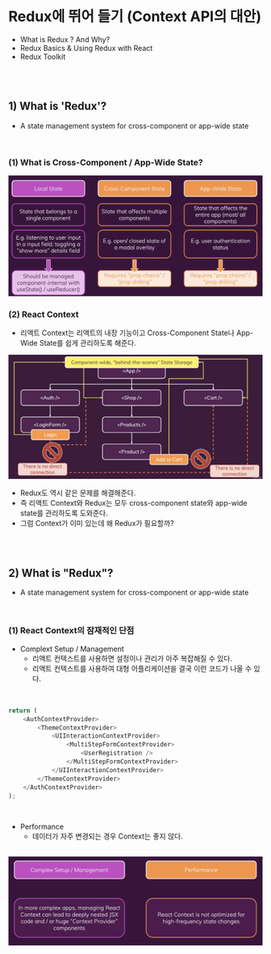 # Redux에 뛰어 들기 (Context API의 대안)

-   What is Redux ? And Why?
-   Redux Basics & Using Redux with React
-   Redux Toolkit

<br><br>

## 1) What is 'Redux'?

-   A state management system for cross-component or app-wide state

<br>

### (1) What is Cross-Component / App-Wide State?

<img src="./image.png" width="600px">

<br>

### (2) React Context

-   리액트 Context는 리액트의 내장 기능이고 Cross-Component State나 App-Wide State를 쉽게 관리하도록 해준다.

<img src="./image2.png" width="600px">

<br>

-   Redux도 역시 같은 문제를 해결해준다.
-   즉 리액트 Context와 Redux는 모두 cross-component state와 app-wide state를 관리하도록 도와준다.
-   그럼 Context가 이미 있는데 왜 Redux가 필요할까?

<br><br>

## 2) What is "Redux"?

-   A state management system for cross-component or app-wide state

<br>

### (1) React Context의 잠재적인 단점

-   Complext Setup / Management
    -   리액트 컨텍스트를 사용하면 설정이나 관리가 아주 복잡해질 수 있다.
    -   리액트 컨텍스트를 사용하여 대형 어플리케이션을 결국 이런 코드가 나올 수 있다.

<br>

```javascript
return (
    <AuthContextProvider>
        <ThemeContextProvider>
            <UIInteractionContextProvider>
                <MultiStepFormContextProvider>
                    <UserRegistration />
                </MultiStepFormContextProvider>
            </UIInteractionContextProvider>
        </ThemeContextProvider>
    </AuthContextProvider>
);
```

<br>

-   Performance
    -   데이터가 자주 변경되는 경우 Context는 좋지 않다.

<br>

<img src="./image3.png" width="600px">
